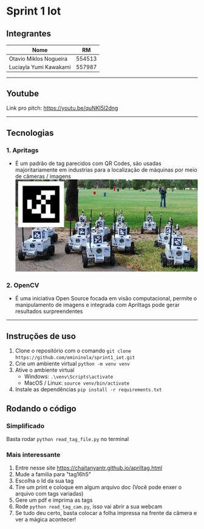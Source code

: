 # Sprint 1 Iot

## Integrantes

| Nome                   |   RM   |
| ---------------------- | :----: |
| Otavio Miklos Nogueira | 554513 |
| Luciayla Yumi Kawakami | 557987 |

---

## Youtube

Link pro pitch: <https://youtu.be/quNKl5l2dng>

---

## Tecnologias

### 1. Apritags

- É um padrão de tag parecidos com QR Codes, são usadas majoritariamente em industrias para a localização de máquinas por meio de câmeras / imagens
  ![Robozinhos com apriltags](./assets/apriltagrobots_overlay.jpg)

### 2. OpenCV

- É uma iniciativa Open Source focada em visão computacional, permite o manipulamento de imagens e integrada com Apriltags pode gerar resultados surpreendentes

---

## Instruções de uso

1. Clone o repositório com o comando `git clone https://github.com/omininola/sprint1_iot.git`
2. Crie um ambiente virtual `python -m venv venv`
3. Ative o ambiente virtual
   - Windows: `.\venv\Scripts\activate`
   - MacOS / Linux: `source venv/bin/activate`
4. Instale as dependências `pip install -r requirements.txt`

## Rodando o código

### Simplificado

Basta rodar `python read_tag_file.py` no terminal

### Mais interessante

1. Entre nesse site <https://chaitanyantr.github.io/apriltag.html>
2. Mude a familia para "tag16h5"
3. Escolha o Id da sua tag
4. Tire um print e coloque em algum arquivo doc (Você pode enxer o arquivo com tags variadas)
5. Gere um pdf e imprima as tags
6. Rode `python read_tag_cam.py`, isso vai abrir a sua webcam
7. Se tudo deu certo, basta colocar a folha impressa na frente da câmera e ver a mágica acontecer!
